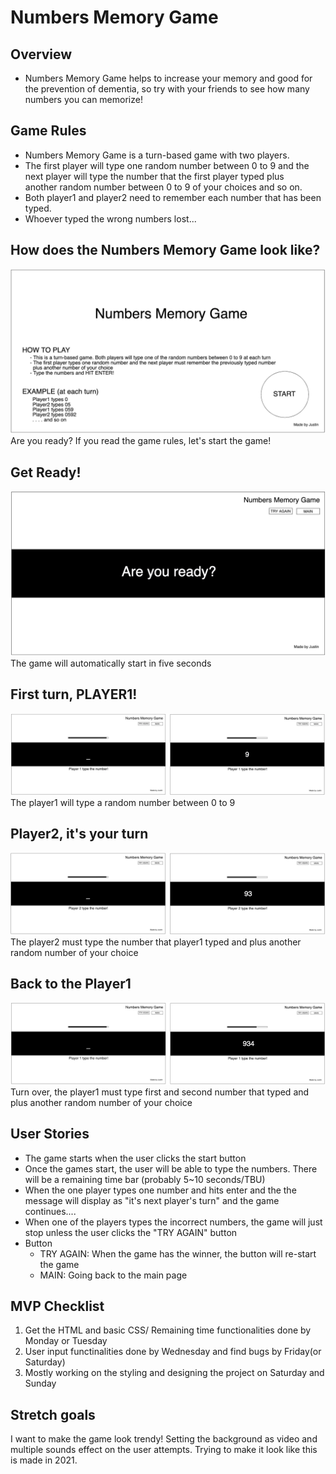 # Numbers Memory Game
## Overview
-  Numbers Memory Game helps to increase your memory and good for the prevention of dementia, so try with your friends to see how many numbers you can memorize!

## Game Rules
- Numbers Memory Game is a turn-based game with two players.
- The first player will type one random number between 0 to 9 and the next player will type the number that the first player typed plus another random number between 0 to 9 of your choices and so on. 
- Both player1 and player2 need to remember each number that has been typed. 
- Whoever typed the wrong numbers lost...

## How does the Numbers Memory Game look like?
![Main Page](images/NMG_Main.png)
Are you ready? If you read the game rules, let's start the game!

## Get Ready!
![Ready Page](images/NMG_Ready.png)
The game will automatically start in five seconds

## First turn, PLAYER1!
![In-game Page1](images/NMG_Ingame1.png)
The player1 will type a random number between 0 to 9

## Player2, it's your turn
![In-game Page1](images/NMG_Ingame2.png)
The player2 must type the number that player1 typed and plus another random number of your choice

## Back to the Player1
![In-game Page1](images/NMG_Ingame3.png)
Turn over, the player1 must type first and second number that typed and plus another random number of your choice

## User Stories
- The game starts when the user clicks the start button
- Once the games start, the user will be able to type the numbers. There will be a remaining time bar (probably 5~10 seconds/TBU)
- When the one player types one number and hits enter and the the message will display as "it's next player's turn" and the game continues....
- When one of the players types the incorrect numbers, the game will just stop unless the user clicks the "TRY AGAIN" button
- Button
    - TRY AGAIN: When the game has the winner, the button will re-start the game
    - MAIN: Going back to the main page

## MVP Checklist
1. Get the HTML and basic CSS/ Remaining time functionalities done by Monday or Tuesday 
2. User input functinalities done by Wednesday and find bugs by Friday(or Saturday)
3. Mostly working on the styling and designing the project on Saturday and Sunday

## Stretch goals
I want to make the game look trendy! Setting the background as video and multiple sounds effect on the user attempts. Trying to make it look like this is made in 2021.


